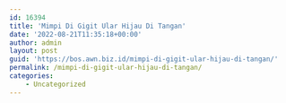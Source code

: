 ```yaml
---
id: 16394
title: 'Mimpi Di Gigit Ular Hijau Di Tangan'
date: '2022-08-21T11:35:18+00:00'
author: admin
layout: post
guid: 'https://bos.awn.biz.id/mimpi-di-gigit-ular-hijau-di-tangan/'
permalink: /mimpi-di-gigit-ular-hijau-di-tangan/
categories:
    - Uncategorized
---
```



